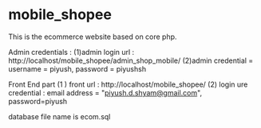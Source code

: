 # mobile_shopee
This is the ecommerce website based on core php.

Admin credentials : 
(1)admin login url : http://localhost/mobile_shopee/admin_shop_mobile/ 
(2)admin credential = username = piyush, password = piyushsh


Front End part
(1 ) front url : http://localhost/mobile_shopee/
(2) login ure credential : email address = "piyush.d.shyam@gmail.com", password=piyush


database file name is ecom.sql

